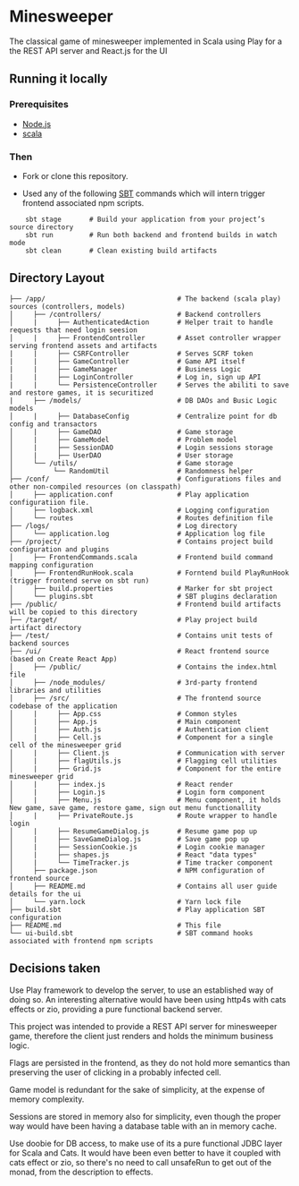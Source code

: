 Minesweeper 
=================

The classical game of minesweeper implemented in Scala using Play for a the REST API server and React.js for the UI 

## Running it locally

### Prerequisites

* [Node.js](https://nodejs.org/)
* [scala](https://www.scala-lang.org/download/)

### Then

* Fork or clone this repository.

* Used any of the following [SBT](http://www.scala-sbt.org/) commands which will intern trigger frontend associated npm scripts.

```
    sbt stage       # Build your application from your project’s source directory
    sbt run         # Run both backend and frontend builds in watch mode
    sbt clean       # Clean existing build artifacts
```


## Directory Layout

```
├── /app/                                 # The backend (scala play) sources (controllers, models)
│     ├── /controllers/                   # Backend controllers
│     |     ├── AuthenticatedAction       # Helper trait to handle requests that need login seesion
│     |     ├── FrontendController        # Asset controller wrapper serving frontend assets and artifacts
|     |     ├── CSRFController            # Serves SCRF token
|     |     ├── GameController            # Game API itself
|     |     ├── GameManager               # Business Logic
|     |     ├── LoginController           # Log in, sign up API
|     |     └── PersistenceController     # Serves the abiliti to save and restore games, it is securitized
|     ├── /models/                        # DB DAOs and Busic Logic models 
│     |     ├── DatabaseConfig            # Centralize point for db config and transactors
│     |     ├── GameDAO                   # Game storage
│     |     ├── GameModel                 # Problem model
│     |     ├── SessionDAO                # Login sessions storage
│     |     ├── UserDAO                   # User storage
│     └── /utils/                         # Game storage
│          └── RandomUtil                 # Randomness helper  
├── /conf/                                # Configurations files and other non-compiled resources (on classpath)
│     ├── application.conf                # Play application configuratiion file.
│     ├── logback.xml                     # Logging configuration
│     └── routes                          # Routes definition file
├── /logs/                                # Log directory
│     └── application.log                 # Application log file
├── /project/                             # Contains project build configuration and plugins
│     ├── FrontendCommands.scala          # Frontend build command mapping configuration
│     ├── FrontendRunHook.scala           # Forntend build PlayRunHook (trigger frontend serve on sbt run)
│     ├── build.properties                # Marker for sbt project
│     └── plugins.sbt                     # SBT plugins declaration
├── /public/                              # Frontend build artifacts will be copied to this directory
├── /target/                              # Play project build artifact directory
├── /test/                                # Contains unit tests of backend sources
├── /ui/                                  # React frontend source (based on Create React App)
│     ├── /public/                        # Contains the index.html file
│     ├── /node_modules/                  # 3rd-party frontend libraries and utilities
│     ├── /src/                           # The frontend source codebase of the application
│     |     ├── App.css                   # Common styles
│     |     ├── App.js                    # Main component
│     |     ├── Auth.js                   # Authentication client
│     |     ├── Cell.js                   # Component for a single cell of the minesweeper grid
│     |     ├── Client.js                 # Communication with server
│     |     ├── flagUtils.js              # Flagging cell utilities
│     |     ├── Grid.js                   # Component for the entire minesweeper grid
│     |     ├── index.js                  # React render
│     |     ├── Login.js                  # Login form component 
│     |     ├── Menu.js                   # Menu component, it holds New game, save game, restore game, sign out menu functionallity
│     |     ├── PrivateRoute.js           # Route wrapper to handle login  
│     |     ├── ResumeGameDialog.js       # Resume game pop up
│     |     ├── SaveGameDialog.js         # Save game pop up
│     |     ├── SessionCookie.js          # Login cookie manager
│     |     ├── shapes.js                 # React "data types"
│     |     └── TimeTracker.js            # Time tracker component
│     ├── package.json                    # NPM configuration of frontend source
│     ├── README.md                       # Contains all user guide details for the ui
│     └── yarn.lock                       # Yarn lock file
├── build.sbt                             # Play application SBT configuration
├── README.md                             # This file
└── ui-build.sbt                          # SBT command hooks associated with frontend npm scripts 
```

## Decisions taken
Use Play framework to develop the server, to use an established way of doing so. An interesting alternative would have been using http4s with cats effects or zio, providing a pure functional backend server.  

This project was intended to provide a REST API server for minesweeper game, therefore the client just renders and holds the minimum business logic.

Flags are persisted in the frontend, as they do not hold more semantics than preserving the user of clicking in a probably infected cell.

Game model is redundant for the sake of simplicity, at the expense of memory complexity.

Sessions are stored in memory also for simplicity, even though the proper way would have been having a database table with an in memory cache.

Use doobie for DB access, to make use of its a pure functional JDBC layer for Scala and Cats. It would have been even better to have it coupled with cats effect or zio, so there's no need to call unsafeRun to get out of the monad, from the description to effects.